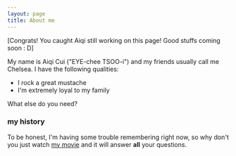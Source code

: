 ```yaml
---
layout: page
title: About me
---
```


[Congrats! You caught Aiqi still working on this page! Good stuffs coming soon : D]

My name is Aiqi Cui ("EYE-chee TSOO-i") and my friends usually call me Chelsea. I have the following qualities:

- I rock a great mustache
- I'm extremely loyal to my family

What else do you need?

### my history

To be honest, I'm having some trouble remembering right now, so why don't you just watch [my movie](http://en.wikipedia.org/wiki/The_Princess_Bride_%28film%29) and it will answer **all** your questions.